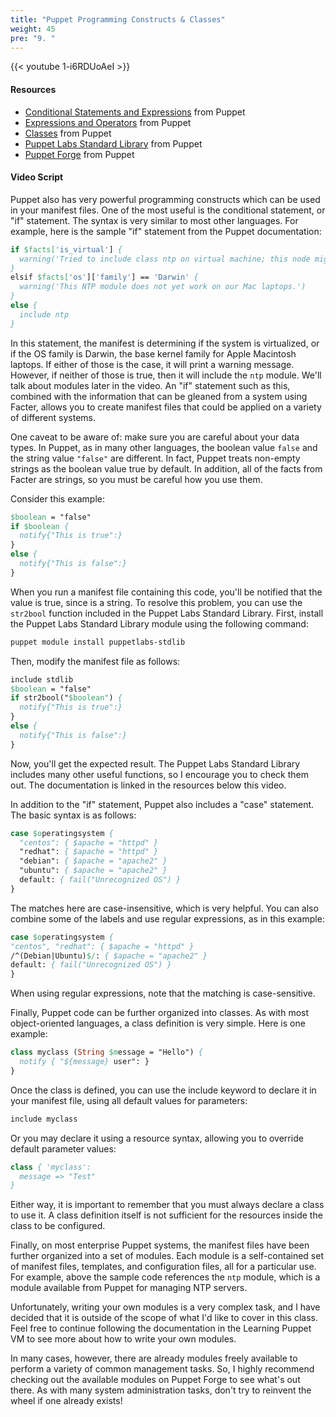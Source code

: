 ```yaml
---
title: "Puppet Programming Constructs & Classes"
weight: 45
pre: "9. "
---
```


{{< youtube 1-i6RDUoAeI >}}

#### Resources

* [Conditional Statements and Expressions](https://puppet.com/docs/puppet/latest/lang_conditional.html) from Puppet
* [Expressions and Operators](https://puppet.com/docs/puppet/latest/lang_expressions.html) from Puppet
* [Classes](https://puppet.com/docs/puppet/latest/lang_classes.html) from Puppet
* [Puppet Labs Standard Library](https://forge.puppet.com/puppetlabs/stdlib) from Puppet
* [Puppet Forge](https://forge.puppet.com/) from Puppet

#### Video Script

Puppet also has very powerful programming constructs which can be used in your manifest files. One of the most useful is the conditional statement, or "if" statement. The syntax is very similar to most other languages. For example, here is the sample "if" statement from the Puppet documentation:

```pp
if $facts['is_virtual'] {
  warning('Tried to include class ntp on virtual machine; this node might be misclassified.')
}
elsif $facts['os']['family'] == 'Darwin' {
  warning('This NTP module does not yet work on our Mac laptops.')
}
else {
  include ntp
}
```

In this statement, the manifest is determining if the system is virtualized, or if the OS family is Darwin, the base kernel family for Apple Macintosh laptops. If either of those is the case, it will print a warning message. However, if neither of those is true, then it will include the `ntp` module. We'll talk about modules later in the video. An "if" statement such as this, combined with the information that can be gleaned from a system using Facter, allows you to create manifest files that could be applied on a variety of different systems.

One caveat to be aware of: make sure you are careful about your data types. In Puppet, as in many other languages, the boolean value `false` and the string value `"false"` are different. In fact, Puppet treats non-empty strings as the boolean value true by default. In addition, all of the facts from Facter are strings, so you must be careful how you use them.

Consider this example:

```pp
$boolean = "false"
if $boolean {
  notify{"This is true":}
}
else {
  notify{"This is false":}
}
```

When you run a manifest file containing this code, you'll be notified that the value is true, since is a string. To resolve this problem, you can use the `str2bool` function included in the Puppet Labs Standard Library. First, install the Puppet Labs Standard Library module using the following command:

```bash
puppet module install puppetlabs-stdlib
```

Then, modify the manifest file as follows:

```pp
include stdlib
$boolean = "false"
if str2bool("$boolean") {
  notify{"This is true":}
}
else {
  notify{"This is false":}
}
```

Now, you'll get the expected result. The Puppet Labs Standard Library includes many other useful functions, so I encourage you to check them out. The documentation is linked in the resources below this video.

In addition to the "if" statement, Puppet also includes a "case" statement. The basic syntax is as follows:

```pp
case $operatingsystem {
  "centos": { $apache = "httpd" }
  "redhat": { $apache = "httpd" }
  "debian": { $apache = "apache2" }
  "ubuntu": { $apache = "apache2" }
  default: { fail("Unrecognized OS") }
}
```

The matches here are case-insensitive, which is very helpful. You can also combine some of the labels and use regular expressions, as in this example:

```pp
case $operatingsystem {
"centos", "redhat": { $apache = "httpd" }
/^(Debian|Ubuntu)$/: { $apache = "apache2" }
default: { fail("Unrecognized OS") }
}
```

When using regular expressions, note that the matching is case-sensitive.

Finally, Puppet code can be further organized into classes. As with most object-oriented languages, a class definition is very simple. Here is one example:

```pp
class myclass (String $message = "Hello") {
  notify { "${message} user": }
}
```

Once the class is defined, you can use the include keyword to declare it in your manifest file, using all default values for parameters:

```pp
include myclass
```

Or you may declare it using a resource syntax, allowing you to override default parameter values:

```pp
class { 'myclass':
  message => "Test"
}
```

Either way, it is important to remember that you must always declare a class to use it. A class definition itself is not sufficient for the resources inside the class to be configured.

Finally, on most enterprise Puppet systems, the manifest files have been further organized into a set of modules. Each module is a self-contained set of manifest files, templates, and configuration files, all for a particular use. For example, above the sample code references the `ntp` module, which is a module available from Puppet for managing NTP servers.

Unfortunately, writing your own modules is a very complex task, and I have decided that it is outside of the scope of what I'd like to cover in this class. Feel free to continue following the documentation in the Learning Puppet VM to see more about how to write your own modules.

In many cases, however, there are already modules freely available to perform a variety of common management tasks. So, I highly recommend checking out the available modules on Puppet Forge to see what's out there. As with many system administration tasks, don't try to reinvent the wheel if one already exists!
